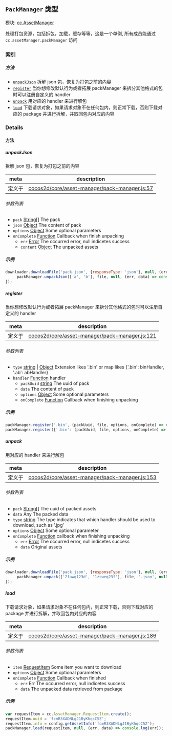 ## `PackManager` 类型



模块: [cc.AssetManager](../modules/cc.AssetManager.md)


处理打包资源，包括拆包，加载，缓存等等，这是一个单例, 所有成员能通过 `cc.assetManager.packManager` 访问



### 索引



##### 方法

  - [`unpackJson`](#unpackjson) 拆解 json 包，恢复为打包之前的内容
  - [`register`](#register) 当你想修改默认行为或者拓展 packManager 来拆分其他格式的包时可以注册自定义的 handler
  - [`unpack`](#unpack) 用对应的 handler 来进行解包
  - [`load`](#load) 下载请求对象，如果请求对象不在任何包内，则正常下载，否则下载对应的 package 并进行拆解，并取回包内对应的内容



### Details




<!-- Method Block -->
#### 方法


##### unpackJson

拆解 json 包，恢复为打包之前的内容

| meta | description |
|------|-------------|
| 定义于 | [cocos2d/core/asset-manager/pack-manager.js:57](https://github.com/cocos-creator/engine/blob/22ca6465effd8063cb95e509843b8bef3d880759/cocos2d/core/asset-manager/pack-manager.js#L57) |

###### 参数列表
- `pack` <a href="https://developer.mozilla.org/en/JavaScript/Reference/Global_Objects/String" class="crosslink external" target="_blank">String[]</a> The pack
- `json` <a href="https://developer.mozilla.org/en/JavaScript/Reference/Global_Objects/Object" class="crosslink external" target="_blank">Object</a> The content of pack
- `options` <a href="https://developer.mozilla.org/en/JavaScript/Reference/Global_Objects/Object" class="crosslink external" target="_blank">Object</a> Some optional parameters
- `onComplete` <a href="https://developer.mozilla.org/en/JavaScript/Reference/Global_Objects/Function" class="crosslink external" target="_blank">Function</a> Callback when finish unpacking
	- `err` <a href="https://developer.mozilla.org/en/JavaScript/Reference/Global_Objects/Error" class="crosslink external" target="_blank">Error</a> The occurred error, null indicetes success
	- `content` <a href="https://developer.mozilla.org/en/JavaScript/Reference/Global_Objects/Object" class="crosslink external" target="_blank">Object</a> The unpacked assets

##### 示例

```js
downloader.downloadFile('pack.json', {responseType: 'json'}, null, (err, file) => {
     packManager.unpackJson(['a', 'b'], file, null, (err, data) => console.log(err));
});
```

##### register

当你想修改默认行为或者拓展 packManager 来拆分其他格式的包时可以注册自定义的 handler

| meta | description |
|------|-------------|
| 定义于 | [cocos2d/core/asset-manager/pack-manager.js:121](https://github.com/cocos-creator/engine/blob/22ca6465effd8063cb95e509843b8bef3d880759/cocos2d/core/asset-manager/pack-manager.js#L121) |

###### 参数列表
- `type` <a href="https://developer.mozilla.org/en/JavaScript/Reference/Global_Objects/String" class="crosslink external" target="_blank">string</a> &#124; <a href="https://developer.mozilla.org/en/JavaScript/Reference/Global_Objects/Object" class="crosslink external" target="_blank">Object</a> Extension likes '.bin' or map likes {'.bin': binHandler, '.ab': abHandler}
- `handler` <a href="https://developer.mozilla.org/en/JavaScript/Reference/Global_Objects/Function" class="crosslink external" target="_blank">Function</a> handler
	- `packUuid` <a href="https://developer.mozilla.org/en/JavaScript/Reference/Global_Objects/String" class="crosslink external" target="_blank">string</a> The uuid of pack
	- `data`  The content of pack
	- `options` <a href="https://developer.mozilla.org/en/JavaScript/Reference/Global_Objects/Object" class="crosslink external" target="_blank">Object</a> Some optional parameters
	- `onComplete` <a href="https://developer.mozilla.org/en/JavaScript/Reference/Global_Objects/Function" class="crosslink external" target="_blank">Function</a> Callback when finishing unpacking

##### 示例

```js
packManager.register('.bin', (packUuid, file, options, onComplete) => onComplete(null, null));
packManager.register({'.bin': (packUuid, file, options, onComplete) => onComplete(null, null), '.ab': (packUuid, file, options, onComplete) => onComplete(null, null)});
```

##### unpack

用对应的 handler 来进行解包

| meta | description |
|------|-------------|
| 定义于 | [cocos2d/core/asset-manager/pack-manager.js:153](https://github.com/cocos-creator/engine/blob/22ca6465effd8063cb95e509843b8bef3d880759/cocos2d/core/asset-manager/pack-manager.js#L153) |

###### 参数列表
- `pack` <a href="https://developer.mozilla.org/en/JavaScript/Reference/Global_Objects/String" class="crosslink external" target="_blank">String[]</a> The uuid of packed assets
- `data` Any The packed data
- `type` <a href="https://developer.mozilla.org/en/JavaScript/Reference/Global_Objects/String" class="crosslink external" target="_blank">string</a> The type indicates that which handler should be used to download, such as '.jpg'
- `options` <a href="https://developer.mozilla.org/en/JavaScript/Reference/Global_Objects/Object" class="crosslink external" target="_blank">Object</a> Some optional parameter
- `onComplete` <a href="https://developer.mozilla.org/en/JavaScript/Reference/Global_Objects/Function" class="crosslink external" target="_blank">Function</a> callback when finishing unpacking
	- `err` <a href="https://developer.mozilla.org/en/JavaScript/Reference/Global_Objects/Error" class="crosslink external" target="_blank">Error</a> The occurred error, null indicetes success
	- `data`  Original assets

##### 示例

```js
downloader.downloadFile('pack.json', {responseType: 'json'}, null, (err, file) => {
     packManager.unpack(['2fawq123d', '1zsweq23f'], file, '.json', null, (err, data) => console.log(err));
});
```

##### load

下载请求对象，如果请求对象不在任何包内，则正常下载，否则下载对应的 package 并进行拆解，并取回包内对应的内容

| meta | description |
|------|-------------|
| 定义于 | [cocos2d/core/asset-manager/pack-manager.js:186](https://github.com/cocos-creator/engine/blob/22ca6465effd8063cb95e509843b8bef3d880759/cocos2d/core/asset-manager/pack-manager.js#L186) |

###### 参数列表
- `item` <a href="../classes/RequestItem.html" class="crosslink">RequestItem</a> Some item you want to download
- `options` <a href="https://developer.mozilla.org/en/JavaScript/Reference/Global_Objects/Object" class="crosslink external" target="_blank">Object</a> Some optional parameters
- `onComplete` <a href="https://developer.mozilla.org/en/JavaScript/Reference/Global_Objects/Function" class="crosslink external" target="_blank">Function</a> Callback when finished
	- `err` Err The occurred error, null indicetes success
	- `data`  The unpacked data retrieved from package

##### 示例

```js
var requestItem = cc.AssetManager.RequestItem.create();
requestItem.uuid = 'fcmR3XADNLgJ1ByKhqcC5Z';
requestItem.info = config.getAssetInfo('fcmR3XADNLgJ1ByKhqcC5Z');
packManager.load(requestItem, null, (err, data) => console.log(err));
```


